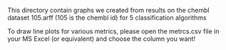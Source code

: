 This directory contain graphs we created from results on the chembl dataset 105.arff (105 is the chembl id) for 5 classification algorithms

To draw line plots for various metrics, please open the metrcs.csv file in your MS Excel (or equivalent) and choose the column you want!
